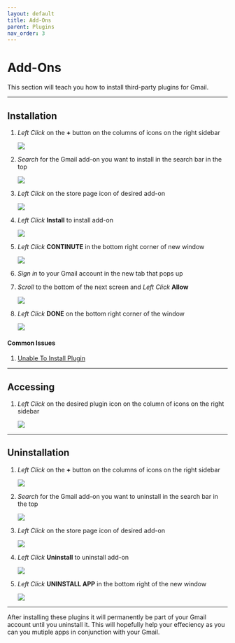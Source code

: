 ```yaml
---
layout: default
title: Add-Ons
parent: Plugins
nav_order: 3
---
```


# Add-Ons

This section will teach you how to install third-party plugins for Gmail.

---

## Installation

1. *Left Click* on the **+** button on the columns of icons on the right sidebar

    <img src = "https://github.com/Joonior-Programmer/Gmail_Docs/blob/master/assets/images/addAddOn.png?raw=true">

2. *Search* for the Gmail add-on you want to install in the search bar in the top

    <img src = "https://github.com/Joonior-Programmer/Gmail_Docs/blob/master/assets/images/searchAddOn.png?raw=true">

3. *Left Click* on the store page icon of desired add-on

    <img src = "https://github.com/Joonior-Programmer/Gmail_Docs/blob/master/assets/images/storeAddOn.png?raw=true">

4. *Left Click* **Install** to install add-on

    <img src = "https://github.com/Joonior-Programmer/Gmail_Docs/blob/master/assets/images/installAddOn.png?raw=true">

5. *Left Click* **CONTINUTE** in the bottom right corner of new window

    <img src = "https://github.com/Joonior-Programmer/Gmail_Docs/blob/master/assets/images/confirmAddOn.png?raw=true">

6. *Sign in* to your Gmail account in the new tab that pops up

7. *Scroll* to the bottom of the next screen and *Left Click* **Allow**

    <img src = "https://github.com/Joonior-Programmer/Gmail_Docs/blob/master/assets/images/allowAddOn.png?raw=true">

8. *Left Click* **DONE** on the bottom right corner of the window

    <img src = "https://github.com/Joonior-Programmer/Gmail_Docs/blob/master/assets/images/doneAddOn.png?raw=true">

#### Common Issues

1. <a href="https://joonior-programmer.github.io/Gmail_Docs/docs/troubleshooting/#unable-to-install-plugin" target="_blank">Unable To Install Plugin</a>

---

## Accessing

1. *Left Click* on the desired plugin icon on the column of icons on the right sidebar

    <img src = "https://github.com/Joonior-Programmer/Gmail_Docs/blob/master/assets/images/accessAddOn.png?raw=true">

---

## Uninstallation

1. *Left Click* on the **+** button on the columns of icons on the right sidebar

    <img src = "https://github.com/Joonior-Programmer/Gmail_Docs/blob/master/assets/images/addAddOn.png?raw=true">

2. *Search* for the Gmail add-on you want to uninstall in the search bar in the top

    <img src = "https://github.com/Joonior-Programmer/Gmail_Docs/blob/master/assets/images/searchAddOn.png?raw=true">

3. *Left Click* on the store page icon of desired add-on

    <img src = "https://github.com/Joonior-Programmer/Gmail_Docs/blob/master/assets/images/storeInstalledAddOn.png?raw=true">

4. *Left Click* **Uninstall** to uninstall add-on

    <img src = "https://github.com/Joonior-Programmer/Gmail_Docs/blob/master/assets/images/uninstallAddOn.png?raw=true">

5. *Left Click* **UNINSTALL APP** in the bottom right of the new window

    <img src = "https://github.com/Joonior-Programmer/Gmail_Docs/blob/master/assets/images/uninstallAppAddOn.png?raw=true">

---

After installing these plugins it will permanently be part of your Gmail account until you uninstall it. This will hopefully help your effeciency as you can you mutiple apps in conjunction with your Gmail.
